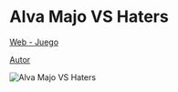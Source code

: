 # Alva Majo VS Haters
 
[Web - Juego](https://vivirenremoto.github.io/alvamajohaters_juego/)

[Autor](https://twitter.com/vivirenremoto)

![Alva Majo VS Haters](https://vivirenremoto.github.io/alvamajohaters_juego/static/social.png)
